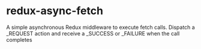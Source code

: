# redux-async-fetch

A simple asynchronous Redux middleware to execute fetch calls. Dispatch a \_REQUEST action and receive a \_SUCCESS or \_FAILURE when the call completes

